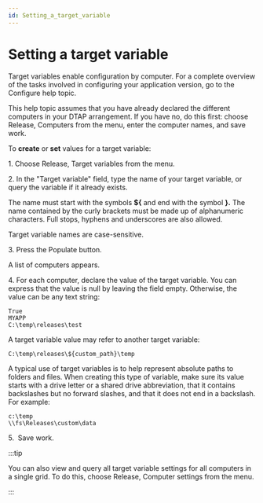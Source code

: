 ```yaml
---
id: Setting_a_target_variable
---
```


# Setting a target variable

Target variables enable configuration by computer. For a complete overview of the tasks involved in configuring your application version, go to the Configure help topic.

This help topic assumes that you have already declared the different computers in your DTAP arrangement. If you have no, do this first: choose Release, Computers from the menu, enter the computer names, and save work.

To **create** or **set** values for a target variable:

1. Choose Release, Target variables from the menu.

2. In the "Target variable" field, type the name of your target variable, or query the variable if it already exists.

The name must start with the symbols **${** and end with the symbol **}.** The name contained by the curly brackets must be made up of alphanumeric characters. Full stops, hyphens and underscores are also allowed.

Target variable names are case-sensitive.

3. Press the Populate button.

A list of computers appears.

4. For each computer, declare the value of the target variable. You can express that the value is null by leaving the field empty. Otherwise, the value can be any text string:

```
True
MYAPP
C:\temp\releases\test

```

A target variable value may refer to another target variable:

```
C:\temp\releases\${custom_path}\temp
```

A typical use of target variables is to help represent absolute paths to folders and files. When creating this type of variable, make sure its value starts with a drive letter or a shared drive abbreviation, that it contains backslashes but no forward slashes, and that it does not end in a backslash. For example:

```
c:\temp
\\fs\Releases\custom\data

```

5.  Save work.


:::tip

You can also view and query all target variable settings for all computers in a single grid. To do this, choose Release, Computer settings from the menu.

:::
